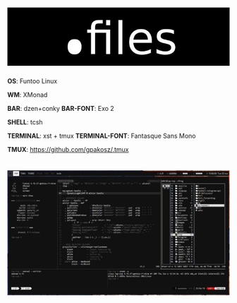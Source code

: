 # ![alt text](https://github.com/0xM4N/dotfiles/blob/master/dotfiles.jpg)


**OS**: Funtoo Linux

**WM**: XMonad

**BAR**: dzen+conky
**BAR-FONT**: Exo 2

**SHELL**: tcsh

**TERMINAL**: xst + tmux
**TERMINAL-FONT**: Fantasque Sans Mono

**TMUX**: https://github.com/gpakosz/.tmux


# ![alt text](https://github.com/0xM4N/dotfiles/blob/master/Images/print.jpg)

